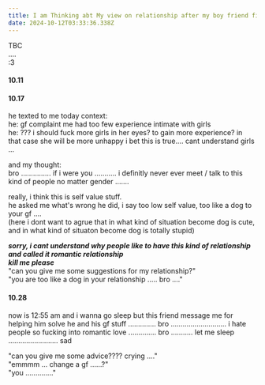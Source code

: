```yaml
---
title: I am Thinking abt My view on relationship after my boy friend find a gf and dis sth abt his gf with me
date: 2024-10-12T03:33:36.338Z
---
```







TBC  
....  
:3  
#### 10.11   
  
  
#### 10.17
he texted to me today
context:  
he: gf complaint me had too few experience intimate with girls  
he: ??? i should fuck more girls in her eyes? to gain more experience? in that case she will be more unhappy i bet this is true.... cant understand girls ...

and my thought:   
bro ...............
if i were you ...........
i definitly never ever meet / talk to this kind of people no matter gender .......  
  
really, i think this is self value stuff.  
he asked me what's wrong he did, i say too low self value, too like a dog to your gf ....  
(here i dont want to agrue that in what kind of situation become dog is cute, and in what kind of situaton become dog is totally stupid)    
  
***sorry, i cant understand why people like to have this kind of relationship and called it romantic relationship***  
***kill me please***  
"can you give me some suggestions for my relationship?"  
"you are too like a dog in your relationship ..... bro ...."  
  
  
#### 10.28
now is 12:55 am and i wanna go sleep but this friend message me for helping him solve he and his gf stuff ..............
bro ............................
i hate people so fucking into romantic love ..............
bro ...........
let me sleep .........................
sad
  
"can you give me some advice???? crying ...."  
"emmmm ... change a gf ......?"   
"you .............."